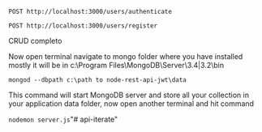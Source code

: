 
`POST http://localhost:3000/users/authenticate`

`POST http://localhost:3000/users/register`

CRUD completo

Now open terminal navigate to mongo folder where you have installed mostly it will be in c:\Program Files\MongoDB\Server\3.4|3.2\bin

`mongod --dbpath c:\path to node-rest-api-jwt\data`



This command will start MongoDB server and store all your collection in your application data folder, now open another terminal and hit command


`nodemon server.js`"# api-iterate" 
